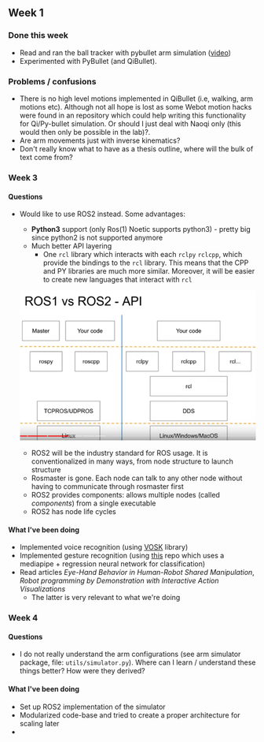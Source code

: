 ## Week 1
### Done this week
- Read and ran the ball tracker with pybullet arm simulation ([video](https://drive.google.com/file/d/1QnhcysKL1fhK-SB1o6wS4MHmiphN7qrs/view?usp=sharing))
- Experimented with PyBullet (and QiBullet).

### Problems / confusions
- There is no high level motions implemented in QiBullet (i.e, walking, arm motions etc). Although not all hope is lost as some Webot motion hacks were found in an repository which could help writing this functionality for Qi/Py-bullet simulation. Or should I just deal with Naoqi only (this would then only be possible in the lab)?.
- Are arm movements just with inverse kinematics?
- Don't really know what to have as a thesis outline, where will the bulk of text come from?

### Week 3
#### Questions
- Would like to use ROS2 instead. Some advantages:
  - **Python3** support (only Ros(1) Noetic supports python3) - pretty big since python2 is not supported anymore
  - Much better API layering 
    - One `rcl` library which interacts with each `rclpy` `rclcpp`, which provide the bindings to the `rcl` library. This means that the CPP and PY libraries are much more similar. Moreover, it will be easier to create new languages that interact with `rcl`

  ![ROS1 vs ROS2 API](ros_api.png "ROS1 vs ROS2 API")
  - ROS2 will be the industry standard for ROS usage. It is conventionalized in many ways, from node structure to launch structure
  - Rosmaster is gone. Each node can talk to any other node without having to communicate through rosmaster first
  - ROS2 provides components: allows multiple nodes (called _components_) from a single executable
  - ROS2 has node life cycles 
#### What I've been doing
- Implemented voice recognition (using [VOSK](https://alphacephei.com/vosk/) library)
- Implemented gesture recognition (using [this](https://github.com/kinivi/hand-gesture-recognition-mediapipe) repo which uses a mediapipe + regression neural network for classification)
- Read articles _Eye-Hand Behavior in Human-Robot Shared Manipulation_, _Robot programming by Demonstration with Interactive Action Visualizations_
  - The latter is very relevant to what we're doing

### Week 4
#### Questions
- I do not really understand the arm configurations (see arm simulator package, file: `utils/simulator.py`). Where can I learn / understand these things better? How were they derived?

#### What I've been doing
- Set up ROS2 implementation of the simulator
- Modularized code-base and tried to create a proper architecture for scaling later
- 

